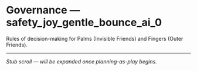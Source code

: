 # Governance — safety_joy_gentle_bounce_ai_0

Rules of decision-making for Palms (Invisible Friends) and Fingers (Outer Friends).

---
*Stub scroll — will be expanded once planning-as-play begins.*
